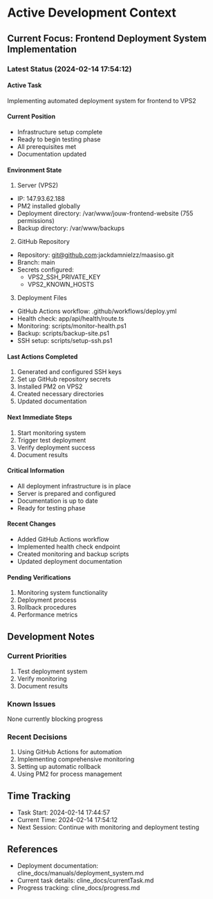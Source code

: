 # Active Development Context

## Current Focus: Frontend Deployment System Implementation

### Latest Status (2024-02-14 17:54:12)

#### Active Task
Implementing automated deployment system for frontend to VPS2

#### Current Position
- Infrastructure setup complete
- Ready to begin testing phase
- All prerequisites met
- Documentation updated

#### Environment State
1. Server (VPS2)
- IP: 147.93.62.188
- PM2 installed globally
- Deployment directory: /var/www/jouw-frontend-website (755 permissions)
- Backup directory: /var/www/backups

2. GitHub Repository
- Repository: git@github.com:jackdamnielzz/maasiso.git
- Branch: main
- Secrets configured:
  * VPS2_SSH_PRIVATE_KEY
  * VPS2_KNOWN_HOSTS

3. Deployment Files
- GitHub Actions workflow: .github/workflows/deploy.yml
- Health check: app/api/health/route.ts
- Monitoring: scripts/monitor-health.ps1
- Backup: scripts/backup-site.ps1
- SSH setup: scripts/setup-ssh.ps1

#### Last Actions Completed
1. Generated and configured SSH keys
2. Set up GitHub repository secrets
3. Installed PM2 on VPS2
4. Created necessary directories
5. Updated documentation

#### Next Immediate Steps
1. Start monitoring system
2. Trigger test deployment
3. Verify deployment success
4. Document results

#### Critical Information
- All deployment infrastructure is in place
- Server is prepared and configured
- Documentation is up to date
- Ready for testing phase

#### Recent Changes
- Added GitHub Actions workflow
- Implemented health check endpoint
- Created monitoring and backup scripts
- Updated deployment documentation

#### Pending Verifications
1. Monitoring system functionality
2. Deployment process
3. Rollback procedures
4. Performance metrics

## Development Notes

### Current Priorities
1. Test deployment system
2. Verify monitoring
3. Document results

### Known Issues
None currently blocking progress

### Recent Decisions
1. Using GitHub Actions for automation
2. Implementing comprehensive monitoring
3. Setting up automatic rollback
4. Using PM2 for process management

## Time Tracking
- Task Start: 2024-02-14 17:44:57
- Current Time: 2024-02-14 17:54:12
- Next Session: Continue with monitoring and deployment testing

## References
- Deployment documentation: cline_docs/manuals/deployment_system.md
- Current task details: cline_docs/currentTask.md
- Progress tracking: cline_docs/progress.md